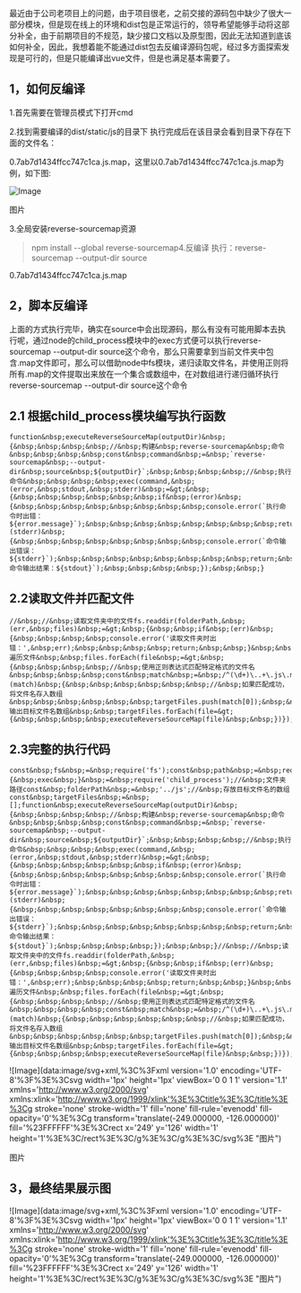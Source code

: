 最近由于公司老项目上的问题，由于项目很老，之前交接的源码包中缺少了很大一部分模块，但是现在线上的环境和dist包是正常运行的，领导希望能够手动将这部分补全，由于前期项目的不规范，缺少接口文档以及原型图，因此无法知道到底该如何补全，因此，我想着能不能通过dist包去反编译源码包呢，经过多方面探索发现是可行的，但是只能编译出vue文件，但是也满足基本需要了。

## 1，如何反编译

1.首先需要在管理员模式下打开cmd

2.找到需要编译的dist/static/js的目录下 执行完成后在该目录会看到目录下存在下面的文件名：

0.7ab7d1434ffcc747c1ca.js.map，这里以0.7ab7d1434ffcc747c1ca.js.map为例，如下图:

![Image](https://mmbiz.qpic.cn/sz_mmbiz_png/xB67IcsqKk7Ru4tERfGkWZib0Nl7KibuA3zjEicjDlxtLoMwSdSZW0naYRBIwBekKlibUfhGYAHWXmyWbXmicw6xyMg/640?wx_fmt=png&from=appmsg&tp=webp&wxfrom=5&wx_lazy=1&wx_co=1 "图片")

图片

3.全局安装reverse-sourcemap资源

> npm install --global reverse-sourcemap4.反编译 执行：reverse-sourcemap --output-dir source

0.7ab7d1434ffcc747c1ca.js.map

## 2，脚本反编译

上面的方式执行完毕，确实在source中会出现源码，那么有没有可能用脚本去执行呢，通过node的child\_process模块中的exec方式便可以执行reverse-sourcemap --output-dir source这个命令，那么只需要拿到当前文件夹中包含.map文件即可，那么可以借助node中fs模块，递归读取文件名，并使用正则将所有.map的文件提取出来放在一个集合或数组中，在对数组进行递归循环执行reverse-sourcemap --output-dir source这个命令

## 2.1 根据child\_process模块编写执行函数

```
function&nbsp;executeReverseSourceMap(outputDir)&nbsp;{&nbsp;&nbsp;&nbsp;&nbsp;//&nbsp;构建&nbsp;reverse-sourcemap&nbsp;命令&nbsp;&nbsp;&nbsp;&nbsp;const&nbsp;command&nbsp;=&nbsp;`reverse-sourcemap&nbsp;--output-dir&nbsp;source&nbsp;${outputDir}`;&nbsp;&nbsp;&nbsp;&nbsp;//&nbsp;执行命令&nbsp;&nbsp;&nbsp;&nbsp;exec(command,&nbsp;(error,&nbsp;stdout,&nbsp;stderr)&nbsp;=&gt;&nbsp;{&nbsp;&nbsp;&nbsp;&nbsp;&nbsp;&nbsp;if&nbsp;(error)&nbsp;{&nbsp;&nbsp;&nbsp;&nbsp;&nbsp;&nbsp;&nbsp;&nbsp;console.error(`执行命令时出错：${error.message}`);&nbsp;&nbsp;&nbsp;&nbsp;&nbsp;&nbsp;&nbsp;&nbsp;return;&nbsp;&nbsp;&nbsp;&nbsp;&nbsp;&nbsp;}&nbsp;&nbsp;&nbsp;&nbsp;&nbsp;&nbsp;if&nbsp;(stderr)&nbsp;{&nbsp;&nbsp;&nbsp;&nbsp;&nbsp;&nbsp;&nbsp;&nbsp;console.error(`命令输出错误：${stderr}`);&nbsp;&nbsp;&nbsp;&nbsp;&nbsp;&nbsp;&nbsp;&nbsp;return;&nbsp;&nbsp;&nbsp;&nbsp;&nbsp;&nbsp;}&nbsp;&nbsp;&nbsp;&nbsp;&nbsp;&nbsp;console.log(`命令输出结果：${stdout}`);&nbsp;&nbsp;&nbsp;&nbsp;});&nbsp;&nbsp;}
```

## 2.2读取文件并匹配文件

```
//&nbsp;//&nbsp;读取文件夹中的文件fs.readdir(folderPath,&nbsp;(err,&nbsp;files)&nbsp;=&gt;&nbsp;{&nbsp;&nbsp;if&nbsp;(err)&nbsp;{&nbsp;&nbsp;&nbsp;&nbsp;console.error('读取文件夹时出错：',&nbsp;err);&nbsp;&nbsp;&nbsp;&nbsp;return;&nbsp;&nbsp;}&nbsp;&nbsp;//&nbsp;遍历文件&nbsp;&nbsp;files.forEach(file&nbsp;=&gt;&nbsp;{&nbsp;&nbsp;&nbsp;&nbsp;//&nbsp;使用正则表达式匹配特定格式的文件名&nbsp;&nbsp;&nbsp;&nbsp;const&nbsp;match&nbsp;=&nbsp;/^(\d+)\..+\.js\.map$/.exec(file);&nbsp;&nbsp;&nbsp;&nbsp;if&nbsp;(match)&nbsp;{&nbsp;&nbsp;&nbsp;&nbsp;&nbsp;&nbsp;//&nbsp;如果匹配成功，将文件名存入数组&nbsp;&nbsp;&nbsp;&nbsp;&nbsp;&nbsp;targetFiles.push(match[0]);&nbsp;&nbsp;&nbsp;&nbsp;}&nbsp;&nbsp;});&nbsp;&nbsp;//&nbsp;输出目标文件名数组&nbsp;&nbsp;targetFiles.forEach(file=&gt;{&nbsp;&nbsp;&nbsp;&nbsp;executeReverseSourceMap(file)&nbsp;&nbsp;})});
```

## 2.3完整的执行代码

```
const&nbsp;fs&nbsp;=&nbsp;require('fs');const&nbsp;path&nbsp;=&nbsp;require('path');const&nbsp;{&nbsp;exec&nbsp;}&nbsp;=&nbsp;require('child_process');//&nbsp;文件夹路径const&nbsp;folderPath&nbsp;=&nbsp;'../js';//&nbsp;存放目标文件名的数组const&nbsp;targetFiles&nbsp;=&nbsp;[];function&nbsp;executeReverseSourceMap(outputDir)&nbsp;{&nbsp;&nbsp;&nbsp;&nbsp;//&nbsp;构建&nbsp;reverse-sourcemap&nbsp;命令&nbsp;&nbsp;&nbsp;&nbsp;const&nbsp;command&nbsp;=&nbsp;`reverse-sourcemap&nbsp;--output-dir&nbsp;source&nbsp;${outputDir}`;&nbsp;&nbsp;&nbsp;&nbsp;//&nbsp;执行命令&nbsp;&nbsp;&nbsp;&nbsp;exec(command,&nbsp;(error,&nbsp;stdout,&nbsp;stderr)&nbsp;=&gt;&nbsp;{&nbsp;&nbsp;&nbsp;&nbsp;&nbsp;&nbsp;if&nbsp;(error)&nbsp;{&nbsp;&nbsp;&nbsp;&nbsp;&nbsp;&nbsp;&nbsp;&nbsp;console.error(`执行命令时出错：${error.message}`);&nbsp;&nbsp;&nbsp;&nbsp;&nbsp;&nbsp;&nbsp;&nbsp;return;&nbsp;&nbsp;&nbsp;&nbsp;&nbsp;&nbsp;}&nbsp;&nbsp;&nbsp;&nbsp;&nbsp;&nbsp;if&nbsp;(stderr)&nbsp;{&nbsp;&nbsp;&nbsp;&nbsp;&nbsp;&nbsp;&nbsp;&nbsp;console.error(`命令输出错误：${stderr}`);&nbsp;&nbsp;&nbsp;&nbsp;&nbsp;&nbsp;&nbsp;&nbsp;return;&nbsp;&nbsp;&nbsp;&nbsp;&nbsp;&nbsp;}&nbsp;&nbsp;&nbsp;&nbsp;&nbsp;&nbsp;console.log(`命令输出结果：${stdout}`);&nbsp;&nbsp;&nbsp;&nbsp;});&nbsp;&nbsp;}//&nbsp;//&nbsp;读取文件夹中的文件fs.readdir(folderPath,&nbsp;(err,&nbsp;files)&nbsp;=&gt;&nbsp;{&nbsp;&nbsp;if&nbsp;(err)&nbsp;{&nbsp;&nbsp;&nbsp;&nbsp;console.error('读取文件夹时出错：',&nbsp;err);&nbsp;&nbsp;&nbsp;&nbsp;return;&nbsp;&nbsp;}&nbsp;&nbsp;//&nbsp;遍历文件&nbsp;&nbsp;files.forEach(file&nbsp;=&gt;&nbsp;{&nbsp;&nbsp;&nbsp;&nbsp;//&nbsp;使用正则表达式匹配特定格式的文件名&nbsp;&nbsp;&nbsp;&nbsp;const&nbsp;match&nbsp;=&nbsp;/^(\d+)\..+\.js\.map$/.exec(file);&nbsp;&nbsp;&nbsp;&nbsp;if&nbsp;(match)&nbsp;{&nbsp;&nbsp;&nbsp;&nbsp;&nbsp;&nbsp;//&nbsp;如果匹配成功，将文件名存入数组&nbsp;&nbsp;&nbsp;&nbsp;&nbsp;&nbsp;targetFiles.push(match[0]);&nbsp;&nbsp;&nbsp;&nbsp;}&nbsp;&nbsp;});&nbsp;&nbsp;//&nbsp;输出目标文件名数组&nbsp;&nbsp;targetFiles.forEach(file=&gt;{&nbsp;&nbsp;&nbsp;&nbsp;executeReverseSourceMap(file)&nbsp;&nbsp;})});
```

![Image](data:image/svg+xml,%3C%3Fxml version='1.0' encoding='UTF-8'%3F%3E%3Csvg width='1px' height='1px' viewBox='0 0 1 1' version='1.1' xmlns='http://www.w3.org/2000/svg' xmlns:xlink='http://www.w3.org/1999/xlink'%3E%3Ctitle%3E%3C/title%3E%3Cg stroke='none' stroke-width='1' fill='none' fill-rule='evenodd' fill-opacity='0'%3E%3Cg transform='translate(-249.000000, -126.000000)' fill='%23FFFFFF'%3E%3Crect x='249' y='126' width='1' height='1'%3E%3C/rect%3E%3C/g%3E%3C/g%3E%3C/svg%3E "图片")

图片

## 3，最终结果展示图

![Image](data:image/svg+xml,%3C%3Fxml version='1.0' encoding='UTF-8'%3F%3E%3Csvg width='1px' height='1px' viewBox='0 0 1 1' version='1.1' xmlns='http://www.w3.org/2000/svg' xmlns:xlink='http://www.w3.org/1999/xlink'%3E%3Ctitle%3E%3C/title%3E%3Cg stroke='none' stroke-width='1' fill='none' fill-rule='evenodd' fill-opacity='0'%3E%3Cg transform='translate(-249.000000, -126.000000)' fill='%23FFFFFF'%3E%3Crect x='249' y='126' width='1' height='1'%3E%3C/rect%3E%3C/g%3E%3C/g%3E%3C/svg%3E "图片")